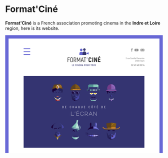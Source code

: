 # Format'Ciné

__Format'Ciné__ is a French association promoting cinema in the __Indre et Loire__ region, here is its website.

![Screenshot](screenshot.png)